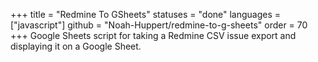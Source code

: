 +++
title = "Redmine To GSheets"
statuses = "done"
languages = ["javascript"]
github = "Noah-Huppert/redmine-to-g-sheets"
order = 70
+++
Google Sheets script for taking a Redmine CSV issue export and displaying it 
on a Google Sheet.
